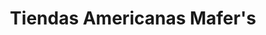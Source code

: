 ---
title: "Tiendas Americanas Mafer's"
url: /comayagua/tiendas-americanas-mafers/
shop: Gebrauchtwaren
---